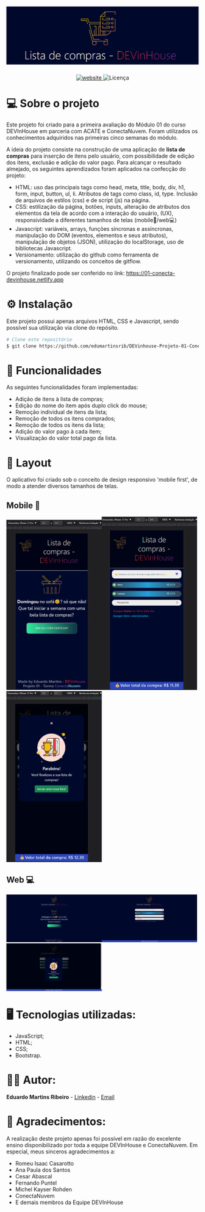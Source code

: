 <h1 align="center">
    <img alt="Lista de Itens DEVInHouse" title="#Projeto01DEVinhouse" src="./assets/screenshots/logo.png" />
</h1>

<p align="center">
  <a href="https://01-conecta-devinhouse.netlify.app/">
    <img alt="website" src="https://img.shields.io/website?up_message=online&url=https%3A%2F%2F01-conecta-devinhouse.netlify.app%2F">
  </a>
 <img alt="Licença" src="https://img.shields.io/badge/license-MIT-brightgreen">

</p>

# 💻 Sobre o projeto
<p align="left">Este projeto foi criado para a primeira avaliação do Módulo 01 do curso DEVInHouse em parceria com ACATE e ConectaNuvem. Foram utilizados os conhecimentos adquiridos nas primeiras cinco semanas do módulo. 

A ideia do projeto consiste na construção de uma aplicação de **lista de compras** para inserção de itens pelo usuário, com possibilidade de edição dos itens, exclusão e adição do valor pago. Para alcançar o resultado almejado, os seguintes aprendizados foram aplicados na confecção do projeto:

- HTML: uso das principais tags como head, meta, title, body, div, h1, form, input, button, ul, li. Atributos de tags como class, id, type. Inclusão de arquivos de estilos (css) e de script (js) na página.
- CSS: estilização da página, botões, inputs, alteração de atributos dos elementos da tela de acordo com a interação do usuário, (UX), responsividade a diferentes tamanhos de telas (mobile📱/web💻)
- Javascript: variáveis, arrays, funções síncronas e assíncronas, manipulação do DOM (eventos, elementos e seus atributos), manipulação de objetos (JSON), utilização do localStorage, uso de bibliotecas Javascript.
- Versionamento: utilização do github como ferramenta de versionamento, utilizando os conceitos de gitflow.

O projeto finalizado pode ser conferido no link: <a href>https://01-conecta-devinhouse.netlify.app
</p>


# ⚙️ Instalação

Este projeto possui apenas arquivos HTML, CSS e Javascript, sendo possível sua utilização via clone do repósito.


```bash
# Clone este repositório
$ git clone https://github.com/edumartinsrib/DEVinhouse-Projeto-01-ConectaNuvem
```

# 🛒 Funcionalidades

As seguintes funcionalidades foram implementadas:

- Adição de itens à lista de compras;
- Edição do nome do item após duplo click do mouse;
- Remoção individual de itens da lista;
- Remoção de todos os itens comprados;
- Remoção de todos os itens da lista;
- Adição do valor pago à cada item;
- Visualização do valor total pago da lista.

# 🎨 Layout

<p> O aplicativo foi criado sob o conceito de design responsivo 'mobile first', de modo a atender diversos tamanhos de telas.</p>

## Mobile 📱
<p align="left">
  <img alt="home-mobile" title="#home-mobile" src="./assets/screenshots/home-mobile.png" width="250px"><img alt="content-mobile" title="#content-mobile" src="./assets/screenshots/content-mobile.png" width="250px"><img alt="home-mobile" title="#home-mobile" src="./assets/screenshots/content-mobile2.png" width="250px">
</p>

## Web 💻

<p align="left">
  <img alt="home-web" title="#home-web" src="./assets/screenshots/home-web.png" width="250px"><img alt="content-web" title="#content-web" src="./assets/screenshots/content-web.png" width="250px"><img alt="home-web" title="#home-web" src="./assets/screenshots/content-web2.png" width="250px">
</p>


# 🖥️ Tecnologias utilizadas:

- JavaScript;
- HTML;
- CSS;
- Bootstrap.


# 🧑‍💻 Autor:

**Eduardo Martins Ribeiro** - [Linkedin](https://www.linkedin.com/in/edumrib/ "Eduardo Martins Ribeiro") - [Email](mailto:edumartinsrib@live.com?subject=ola "Olá!")


# 🤝 Agradecimentos:

A realização deste projeto apenas foi possível em razão do excelente ensino disponibilizado por toda a equipe DEVInHouse e ConectaNuvem. Em especial, meus sinceros agradecimentos a:

- Romeu Isaac Casarotto 
- Ana Paula dos Santos
- Cesar Abascal
- Fernando Puntel 
- Michel Kayser Rohden
- ConectaNuvem
- E demais membros da Equipe DEVInHouse
